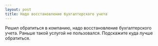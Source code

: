 ```yaml
---
layout: post 
title: Надо восстановление бухгалтерского учета 
--- 
```

Решил обратиться в компанию, надо восстановление бухгалтерского учета. Раньше такой услугой не пользовался. Подскажите куда лучше обратиться.